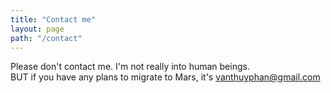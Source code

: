 ```yaml
---
title: "Contact me"
layout: page
path: "/contact"
---
```


Please don't contact me. 
I'm not really into human beings.
<br> BUT if you have any plans to migrate to Mars, it's vanthuyphan@gmail.com
